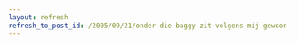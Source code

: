 ```yaml
---
layout: refresh
refresh_to_post_id: /2005/09/21/onder-die-baggy-zit-volgens-mij-gewoon-een-panty
---
```

